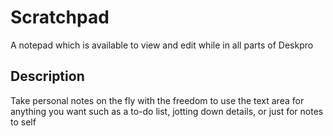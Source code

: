 # Scratchpad

A notepad which is available to view and edit while in all parts of Deskpro

## Description

Take personal notes on the fly with the freedom to use the text area for anything you want such as a to-do list, jotting down details, or just for notes to self
